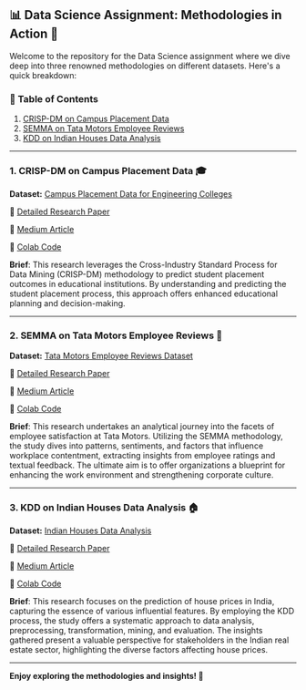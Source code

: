 ## 📊 Data Science Assignment: Methodologies in Action 🚀

Welcome to the repository for the Data Science assignment where we dive deep into three renowned methodologies on different datasets. Here's a quick breakdown:

### 📌 Table of Contents

1. [CRISP-DM on Campus Placement Data](#crisp-dm)
2. [SEMMA on Tata Motors Employee Reviews](#semma)
3. [KDD on Indian Houses Data Analysis](#kdd)

---

### 1. CRISP-DM on Campus Placement Data 🎓 


**Dataset:** [Campus Placement Data for Engineering Colleges](https://www.kaggle.com/datasets/chandhurubaskar/campus-placement-data-for-engineering-colleges)

📄 [Detailed Research Paper](./CRISP_DM/CRISPDM.pdf)

📖 [Medium Article](https://medium.com/@aagamshah0812/enhancing-educational-planning-predicting-student-placement-using-crisp-dm-and-data-science-8db6a112b250)

🔗 [Colab Code](./CRISP_DM/CRISPDM.ipynb)

**Brief**: This research leverages the Cross-Industry Standard Process for Data Mining (CRISP-DM) methodology to predict student placement outcomes in educational institutions. By understanding and predicting the student placement process, this approach offers enhanced educational planning and decision-making.

---

### 2. SEMMA on Tata Motors Employee Reviews 🚗 


**Dataset:** [Tata Motors Employee Reviews Dataset](https://www.kaggle.com/datasets/manishkr1754/tata-motors-employee-reviews-dataset?rvi=1)

📄 [Detailed Research Paper](./SEMMA/SEMMA.pdf)

📖 [Medium Article](https://medium.com/@aagamshah0812/decoding-employee-satisfaction-an-analytical-expedition-with-semma-methodology-49fa1bdba073)

🔗 [Colab Code](./SEMMA/SEMMA.ipynb)

**Brief**: This research undertakes an analytical journey into the facets of employee satisfaction at Tata Motors. Utilizing the SEMMA methodology, the study dives into patterns, sentiments, and factors that influence workplace contentment, extracting insights from employee ratings and textual feedback. The ultimate aim is to offer organizations a blueprint for enhancing the work environment and strengthening corporate culture.

---

### 3. KDD on Indian Houses Data Analysis 🏠 
  

**Dataset:** [Indian Houses Data Analysis](https://www.kaggle.com/datasets/aemyjutt/indianhousesdataanalysis)

📄 [Detailed Research Paper](./KDD/KDD_Research_Paper.pdf)

📖 [Medium Article](https://medium.com/@aagamshah0812/demystifying-indian-house-prices-a-deep-dive-with-the-kdd-process-402789e63b7)

🔗 [Colab Code](./KDD/KDD.ipynb)

**Brief**: This research focuses on the prediction of house prices in India, capturing the essence of various influential features. By employing the KDD process, the study offers a systematic approach to data analysis, preprocessing, transformation, mining, and evaluation. The insights gathered present a valuable perspective for stakeholders in the Indian real estate sector, highlighting the diverse factors affecting house prices.

---

**Enjoy exploring the methodologies and insights! 🌟**
